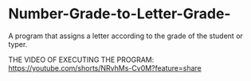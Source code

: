 # Number-Grade-to-Letter-Grade-
A program that assigns a letter according to the grade of the student or typer.

THE VIDEO OF EXECUTING THE PROGRAM:
https://youtube.com/shorts/NRvhMs-Cv0M?feature=share
